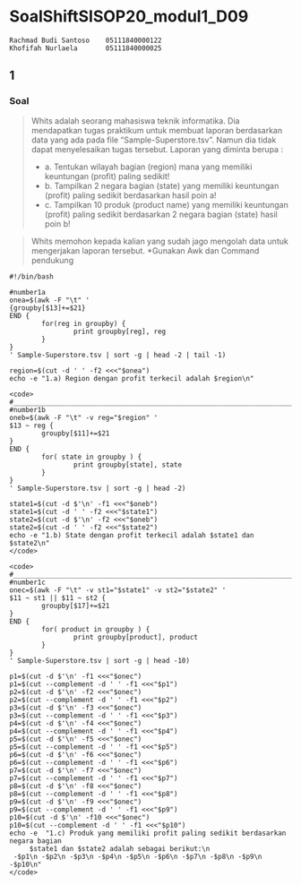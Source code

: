 # SoalShiftSISOP20_modul1_D09
```
Rachmad Budi Santoso    05111840000122
Khofifah Nurlaela       05111840000025
```

## 1
### Soal
> Whits adalah seorang mahasiswa teknik informatika. Dia mendapatkan tugas praktikum
untuk membuat laporan berdasarkan data yang ada pada file “Sample-Superstore.tsv”.
Namun dia tidak dapat menyelesaikan tugas tersebut. Laporan yang diminta berupa :
>- a. Tentukan wilayah bagian (region) mana yang memiliki keuntungan (profit) paling
sedikit!
>- b. Tampilkan 2 negara bagian (state) yang memiliki keuntungan (profit) paling
sedikit berdasarkan hasil poin a!
>- c. Tampilkan 10 produk (product name) yang memiliki keuntungan (profit) paling
sedikit berdasarkan 2 negara bagian (state) hasil poin b!

>Whits memohon kepada kalian yang sudah jago mengolah data untuk mengerjakan
laporan tersebut.
>*Gunakan Awk dan Command pendukung

```
#!/bin/bash

#number1a
onea=$(awk -F "\t" '
{groupby[$13]+=$21}
END {
        for(reg in groupby) {
                print groupby[reg], reg
        }
}
' Sample-Superstore.tsv | sort -g | head -2 | tail -1)

region=$(cut -d ' ' -f2 <<<"$onea")
echo -e "1.a) Region dengan profit terkecil adalah $region\n"
```

```
<code>
#______________________________________________________________________
#number1b
oneb=$(awk -F "\t" -v reg="$region" '
$13 ~ reg {
        groupby[$11]+=$21
}
END {
        for( state in groupby ) {
                print groupby[state], state
        }
}
' Sample-Superstore.tsv | sort -g | head -2)

state1=$(cut -d $'\n' -f1 <<<"$oneb")
state1=$(cut -d ' ' -f2 <<<"$state1")
state2=$(cut -d $'\n' -f2 <<<"$oneb")
state2=$(cut -d ' ' -f2 <<<"$state2")
echo -e "1.b) State dengan profit terkecil adalah $state1 dan $state2\n"
</code>
```

```
<code>
#_______________________________________________________________________
#number1c
onec=$(awk -F "\t" -v st1="$state1" -v st2="$state2" '
$11 ~ st1 || $11 ~ st2 {
        groupby[$17]+=$21
}
END {
        for( product in groupby ) {
                print groupby[product], product
        }
}
' Sample-Superstore.tsv | sort -g | head -10)

p1=$(cut -d $'\n' -f1 <<<"$onec")
p1=$(cut --complement -d ' ' -f1 <<<"$p1")
p2=$(cut -d $'\n' -f2 <<<"$onec")
p2=$(cut --complement -d ' ' -f1 <<<"$p2")
p3=$(cut -d $'\n' -f3 <<<"$onec")
p3=$(cut --complement -d ' ' -f1 <<<"$p3")
p4=$(cut -d $'\n' -f4 <<<"$onec")
p4=$(cut --complement -d ' ' -f1 <<<"$p4")
p5=$(cut -d $'\n' -f5 <<<"$onec")
p5=$(cut --complement -d ' ' -f1 <<<"$p5")
p6=$(cut -d $'\n' -f6 <<<"$onec")
p6=$(cut --complement -d ' ' -f1 <<<"$p6")
p7=$(cut -d $'\n' -f7 <<<"$onec")
p7=$(cut --complement -d ' ' -f1 <<<"$p7")
p8=$(cut -d $'\n' -f8 <<<"$onec")
p8=$(cut --complement -d ' ' -f1 <<<"$p8")
p9=$(cut -d $'\n' -f9 <<<"$onec")
p9=$(cut --complement -d ' ' -f1 <<<"$p9")
p10=$(cut -d $'\n' -f10 <<<"$onec")
p10=$(cut --complement -d ' ' -f1 <<<"$p10")
echo -e  "1.c) Produk yang memiliki profit paling sedikit berdasarkan negara bagian
     $state1 dan $state2 adalah sebagai berikut:\n
 -$p1\n -$p2\n -$p3\n -$p4\n -$p5\n -$p6\n -$p7\n -$p8\n -$p9\n -$p10\n"
</code>
```
